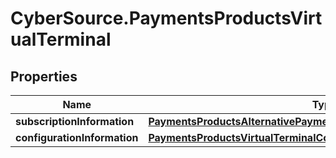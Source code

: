 # CyberSource.PaymentsProductsVirtualTerminal

## Properties
Name | Type | Description | Notes
------------ | ------------- | ------------- | -------------
**subscriptionInformation** | [**PaymentsProductsAlternativePaymentMethodsSubscriptionInformation**](PaymentsProductsAlternativePaymentMethodsSubscriptionInformation.md) |  | [optional] 
**configurationInformation** | [**PaymentsProductsVirtualTerminalConfigurationInformation**](PaymentsProductsVirtualTerminalConfigurationInformation.md) |  | [optional] 


